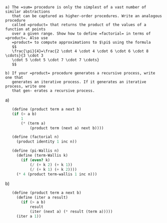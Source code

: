     a) The =sum= procedure is only the simplest of a vast number of similar abstractions
       that can be captured as higher-order procedures. Write an analogous procedure
       called =product= that returns the product of the values of a function at points
       over a given range. Show how to define =factorial= in terms of =product=. Also use
       =product= to compute approximations to $\pi$ using the formula
       $$
       \frac{\pi}{4}=\frac{2 \cdot 4 \cdot 4 \cdot 6 \cdot 6 \cdot 8 \cdots}{3 \cdot 3
       \cdot 5 \cdot 5 \cdot 7 \cdot 7 \cdots}
       $$

    b) If your =product= procedure generates a recursive process, write one that
       generates an iterative process. If it generates an iterative process, write one
       that gen- erates a recursive process.

a)

```scheme 
   (define (product term a next b)
   (if (> a b)
       1
       (* (term a)
           (product term (next a) next b))))
```

```scheme 
   (define (factorial n)
     (product identity 1 inc n))
```

```scheme 
   (define (pi-Wallis n)
     (define (term-Wallis k)
       (if (even? k)
           (/ (+ k 2) (+ k 1))
           (/ (+ k 1) (+ k 2))))
     (* 4 (product term-wallis 1 inc n)))
```

b)

```scheme 
   (define (product term a next b)
     (define (iter a result)
       (if (> a b)
           result
           (iter (next a) (* result (term a)))))
     (iter a 1))
```

